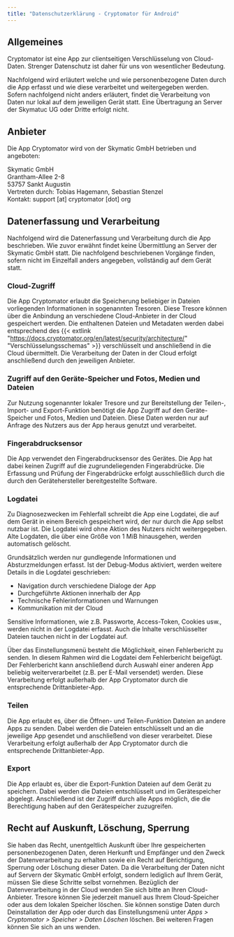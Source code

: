 ```yaml
---
title: "Datenschutzerklärung - Cryptomator für Android"
---
```


## Allgemeines
Cryptomator ist eine App zur clientseitigen Verschlüsselung von Cloud-Daten. Strenger Datenschutz ist daher für uns von wesentlicher Bedeutung.

Nachfolgend wird erläutert welche und wie personenbezogene Daten durch die App erfasst und wie diese verarbeitet und weitergegeben werden. Sofern nachfolgend nicht anders erläutert, findet die Verarbeitung von Daten nur lokal auf dem jeweiligen Gerät statt. Eine Übertragung an Server der Skymatuc UG oder Dritte erfolgt nicht.

## Anbieter
Die App Cryptomator wird von der Skymatic GmbH betrieben und angeboten:

Skymatic GmbH<br/>
Grantham-Allee 2-8<br/>
53757 Sankt Augustin<br/>
Vertreten durch: Tobias Hagemann, Sebastian Stenzel<br/>
Kontakt: support [at] cryptomator [dot] org

## Datenerfassung und Verarbeitung
Nachfolgend wird die Datenerfassung und Verarbeitung durch die App beschrieben. Wie zuvor erwähnt findet keine Übermittlung an Server der Skymatic GmbH statt. Die nachfolgend beschriebenen Vorgänge finden, sofern nicht im Einzelfall anders angegeben, vollständig auf dem Gerät statt.

### Cloud-Zugriff
Die App Cryptomator erlaubt die Speicherung beliebiger in Dateien vorliegenden Informationen in sogenannten Tresoren. Diese Tresore können über die Anbindung an verschiedene Cloud-Anbieter in der Cloud gespeichert werden. Die enthaltenen Dateien und Metadaten werden dabei entsprechend des {{< extlink "https://docs.cryptomator.org/en/latest/security/architecture/" "Verschlüsselungsschemas" >}} verschlüsselt und anschließend in die Cloud übermittelt. Die Verarbeitung der Daten in der Cloud erfolgt anschließend durch den jeweiligen Anbieter.

### Zugriff auf den Geräte-Speicher und Fotos, Medien und Dateien
Zur Nutzung sogenannter lokaler Tresore und zur Bereitstellung der Teilen-, Import- und Export-Funktion benötigt die App Zugriff auf den Geräte-Speicher und Fotos, Medien und Dateien. Diese Daten werden nur auf Anfrage des Nutzers aus der App heraus genutzt und verarbeitet.

### Fingerabdrucksensor
Die App verwendet den Fingerabdrucksensor des Gerätes. Die App hat dabei keinen Zugriff auf die zugrundeliegenden Fingerabdrücke. Die Erfassung und Prüfung der Fingerabdrücke erfolgt ausschließlich durch die durch den Gerätehersteller bereitgestellte Software.

### Logdatei
Zu Diagnosezwecken im Fehlerfall schreibt die App eine Logdatei, die auf dem Gerät in einem Bereich gespeichert wird, der nur durch die App selbst nutzbar ist. Die Logdatei wird ohne Aktion des Nutzers nicht weitergegeben. Alte Logdaten, die über eine Größe von 1 MiB hinausgehen, werden automatisch gelöscht.

Grundsätzlich werden nur gundlegende Informationen und Absturzmeldungen erfasst. Ist der Debug-Modus aktiviert, werden weitere Details in die Logdatei geschrieben:
- Navigation durch verschiedene Dialoge der App
- Durchgeführte Aktionen innerhalb der App
- Technische Fehlerinformationen und Warnungen
- Kommunikation mit der Cloud

Sensitive Informationen, wie z.B. Passworte, Access-Token, Cookies usw., werden nicht in der Logdatei erfasst. Auch die Inhalte verschlüsselter Dateien tauchen nicht in der Logdatei auf.

Über das Einstellungsmenü besteht die Möglichkeit, einen Fehlerbericht zu senden. In diesem Rahmen wird die Logdatei dem Fehlerbericht beigefügt. Der Fehlerbericht kann anschließend durch Auswahl einer anderen App beliebig weiterverarbeitet (z.B. per E-Mail versendet) werden. Diese Verarbeitung erfolgt außerhalb der App Cryptomator durch die entsprechende Drittanbieter-App.

### Teilen
Die App erlaubt es, über die Öffnen- und Teilen-Funktion Dateien an andere Apps zu senden. Dabei werden die Dateien entschlüsselt und an die jeweilige App gesendet und anschließend von dieser verarbeitet. Diese Verarbeitung erfolgt außerhalb der App Cryptomator durch die entsprechende Drittanbieter-App.

### Export
Die App erlaubt es, über die Export-Funktion Dateien auf dem Gerät zu speichern. Dabei werden die Dateien entschlüsselt und im Gerätespeicher abgelegt. Anschließend ist der Zugriff durch alle Apps möglich, die die Berechtigung haben auf den Gerätespeicher zuzugreifen.

## Recht auf Auskunft, Löschung, Sperrung
Sie haben das Recht, unentgeltlich Auskunft über Ihre gespeicherten personenbezogenen Daten, deren Herkunft und Empfänger und den Zweck der Datenverarbeitung zu erhalten sowie ein Recht auf Berichtigung, Sperrung oder Löschung dieser Daten. Da die Verarbeitung der Daten nicht auf Servern der Skymatic GmbH erfolgt, sondern lediglich auf Ihrem Gerät, müssen Sie diese Schritte selbst vornehmen. Bezüglich der Datenverarbeitung in der Cloud wenden Sie sich bitte an Ihren Cloud-Anbieter. Tresore können Sie jederzeit manuell aus Ihrem Cloud-Speicher oder aus dem lokalen Speicher löschen. Sie können sonstige Daten durch Deinstallation der App oder durch das Einstellungsmenü unter _Apps > Cryptomator > Speicher > Daten Löschen_ löschen. Bei weiteren Fragen können Sie sich an uns wenden.
